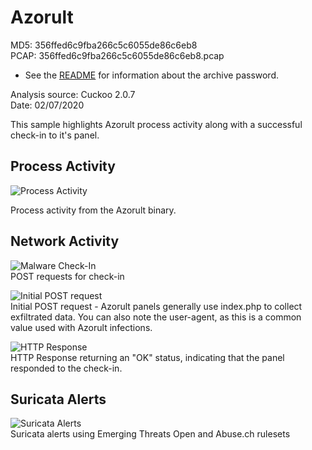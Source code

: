 # Azorult

MD5: 356ffed6c9fba266c5c6055de86c6eb8  
PCAP: 356ffed6c9fba266c5c6055de86c6eb8.pcap    

* See the [README](https://github.com/jstrosch/malware-samples) for information about the archive password.  

Analysis source: Cuckoo 2.0.7  
Date: 02/07/2020  

This sample highlights Azorult process activity along with a successful check-in to it's panel. 

## Process Activity

![Process Activity](https://user-images.githubusercontent.com/1920756/74093496-75cbdb00-4a98-11ea-830a-76e6895f4899.png)

Process activity from the Azorult binary.

## Network Activity

![Malware Check-In](https://user-images.githubusercontent.com/1920756/74093543-d2c79100-4a98-11ea-8484-d4e905bcf7b4.png)  
POST requests for check-in

![Initial POST request](https://user-images.githubusercontent.com/1920756/74093564-086c7a00-4a99-11ea-9372-557fa8c34e13.png)  
Initial POST request - Azorult panels generally use index.php to collect exfiltrated data. You can also note the user-agent, as this is a common value used with Azorult infections.

![HTTP Response](https://user-images.githubusercontent.com/1920756/74093567-1621ff80-4a99-11ea-9d29-c673329fc142.png)  
HTTP Response returning an "OK" status, indicating that the panel responded to the check-in.

## Suricata Alerts

![Suricata Alerts](https://user-images.githubusercontent.com/1920756/74093579-51bcc980-4a99-11ea-98d5-16598e37387b.png)  
Suricata alerts using Emerging Threats Open and Abuse.ch rulesets